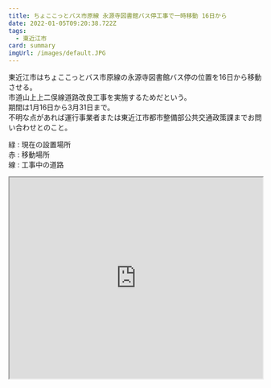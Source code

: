 ```yaml
---
title: ちょここっとバス市原線 永源寺図書館バス停工事で一時移動 16日から
date: 2022-01-05T09:20:38.722Z
tags:
  - 東近江市
card: summary
imgUrl: /images/default.JPG
---
```

東近江市はちょここっとバス市原線の永源寺図書館バス停の位置を16日から移動させる。  
市道山上上二俣線道路改良工事を実施するためだという。  
期間は1月16日から3月31日まで。  
不明な点があれば運行事業者または東近江市都市整備部公共交通政策課までお問い合わせとのこと。

緑 : 現在の設置場所  
赤 : 移動場所  
線 : 工事中の道路

<iframe src="https://www.google.com/maps/d/u/0/embed?mid=1qnHKYzv2c1_2Gp3-_S5t7yJp4Uhwkui4&ehbc=2E312F" style="width:100%; height:400px;"></iframe>